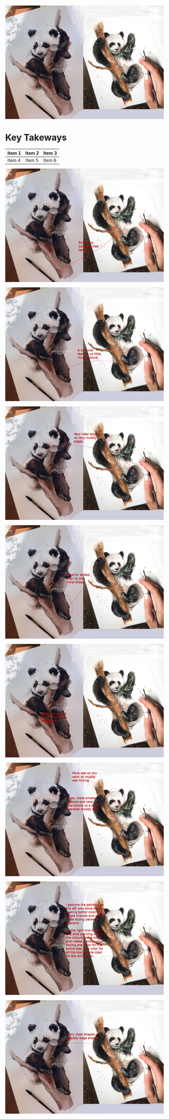![Alt text](images/image_plain.jpg)

# Key Takeways

| Item 1    | Item 2    | Item 3    |
|-----------|-----------|-----------|
| Item 4    | Item 5    | Item 6    |

![Alt text](images/image_1.jpg)

![Alt text](images/image_2.jpg)

![Alt text](images/image_3.jpg)

![Alt text](images/image_4.jpg)

![Alt text](images/image_5.jpg)

![Alt text](images/image_6.jpg)

![Alt text](images/image_7.jpg)

![Alt text](images/image_8.jpg)
